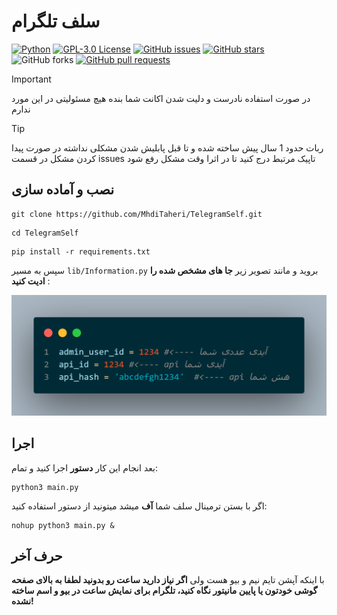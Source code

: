 # سلف تلگرام
[![Python](https://img.shields.io/badge/python-3670A0?style=for-the-badge&logo=python&logoColor=ffdd54)](https://github.com/MhdiTaheri/TelegramSelf)
[![GPL-3.0 License](https://img.shields.io/badge/License-GPL--3.0-blue?style=for-the-badge)](./LICENSE)
[![GitHub issues](https://img.shields.io/github/issues/MhdiTaheri/TelegramSelf?style=for-the-badge)](https://github.com/MhdiTaheri/TelegramSelf/issues)
[![GitHub stars](https://img.shields.io/github/stars/MhdiTaheri/TelegramSelf?style=for-the-badge)](https://github.com/MhdiTaheri/TelegramSelf/stargazers)
![GitHub forks](https://img.shields.io/github/forks/MhdiTaheri/TelegramSelf?style=for-the-badge)
[![GitHub pull requests](https://img.shields.io/github/issues-pr/MhdiTaheri/TelegramSelf?style=for-the-badge)](https://github.com/MhdiTaheri/TelegramSelf/pulls)

> [!IMPORTANT]  
> در صورت استفاده نادرست و دلیت شدن اکانت شما بنده هیچ مسئولیتی در این مورد ندارم

> [!TIP]  
> ربات حدود 1 سال پیش ساخته شده و تا قبل پابلیش شدن مشکلی نداشته در صورت پیدا کردن مشکل در قسمت issues تاپیک مرتبط درج کنید تا در اثرا وقت مشکل رفع شود

## نصب و آماده سازی

```
git clone https://github.com/MhdiTaheri/TelegramSelf.git
```
```
cd TelegramSelf
```
```
pip install -r requirements.txt
```
سپس به مسیر ``lib/Information.py`` بروید و مانند تصویر زیر **جا های مشخص شده را ادیت کنید** : 
<div align="center"><img src="./img/help.png"></div>

## اجرا

بعد انجام این کار **دستور** اجرا کنید و تمام:
```
python3 main.py
```

اگر با بستن ترمینال سلف شما **آف** میشد میتونید از دستور استفاده کنید:
```
nohup python3 main.py &
```

## حرف آخر
با اینکه آپشن تایم نیم و بیو هست ولی **اگر نیاز دارید ساعت رو بدونید لطفا به بالای صفحه گوشی خودتون یا پایین مانیتور نگاه کنید، تلگرام برای نمایش ساعت در بیو و اسم ساخته نشده!**
